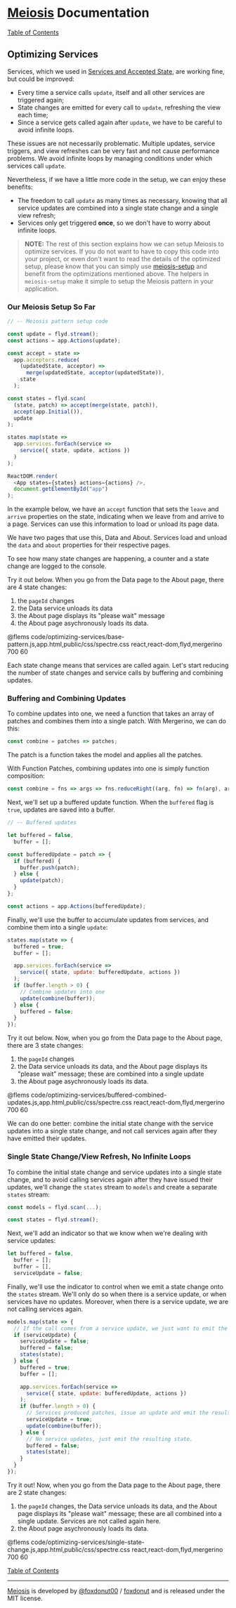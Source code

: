 # [Meiosis](https://meiosis.js.org) Documentation

[Table of Contents](toc.html)

## Optimizing Services

Services, which we used in [Services and Accepted State](services.html), are working fine, but
could be improved:

- Every time a service calls `update`, itself and all other services are triggered again;
- State changes are emitted for every call to `update`, refreshing the view each time;
- Since a service gets called again after `update`, we have to be careful to avoid infinite
loops.

These issues are not necessarily problematic. Multiple updates, service triggers, and view refreshes
can be very fast and not cause performance problems. We avoid infinite loops by managing conditions
under which services call `update`.

Nevertheless, if we have a little more code in the setup, we can enjoy these benefits:

- The freedom to call `update` as many times as necessary, knowing that all service updates
are combined into a single state change and a single view refresh;
- Services only get triggered **once**, so we don't have to worry about infinite loops.

> **NOTE:** The rest of this section explains how we can setup Meiosis to optimize services. If you
do not want to have to copy this code into your project, or even don't want to read the details of
the optimized setup, please know that you can simply use
[meiosis-setup](https://github.com/foxdonut/meiosis/tree/master/helpers/setup) and benefit from
the optimizations mentioned above. The helpers in `meiosis-setup` make it simple to setup the
Meiosis pattern in your application.

<a name="base_pattern"></a>
### Our Meiosis Setup So Far

```javascript
// -- Meiosis pattern setup code

const update = flyd.stream();
const actions = app.Actions(update);

const accept = state =>
  app.acceptors.reduce(
    (updatedState, acceptor) =>
      merge(updatedState, acceptor(updatedState)),
    state
  );

const states = flyd.scan(
  (state, patch) => accept(merge(state, patch)),
  accept(app.Initial()),
  update
);

states.map(state =>
  app.services.forEach(service =>
    service({ state, update, actions })
  )
);

ReactDOM.render(
  <App states={states} actions={actions} />,
  document.getElementById("app")
);
```

In the example below, we have an `accept` function that sets the `leave` and `arrive` properties on
the state, indicating when we leave from and arrive to a page. Services can use this information to
load or unload its page data.

We have two pages that use this, Data and About. Services load and unload the `data` and `about`
properties for their respective pages.

To see how many state changes are happening, a counter and a state change are logged to the console.

Try it out below. When you go from the Data page to the About page, there are 4 state changes:

1. the `pageId` changes
1. the Data service unloads its data
1. the About page displays its "please wait" message
1. the About page asychronously loads its data.

@flems code/optimizing-services/base-pattern.js,app.html,public/css/spectre.css react,react-dom,flyd,mergerino 700 60

Each state change means that services are called again. Let's start reducing the number of state
changes and service calls by buffering and combining updates.

<a name="buffered_combined_updates"></a>
### Buffering and Combining Updates

To combine updates into one, we need a function that takes an array of patches and combines them
into a single patch. With Mergerino, we can do this:

```javascript
const combine = patches => patches;
```

The patch is a function takes the model and applies all the patches.

With Function Patches, combining updates into one is simply function composition:

```javascript
const combine = fns => args => fns.reduceRight((arg, fn) => fn(arg), args);
```

Next, we'll set up a buffered update function. When the `buffered` flag is `true`, updates are saved
into a buffer.

```javascript
// -- Buffered updates

let buffered = false,
  buffer = [];

const bufferedUpdate = patch => {
  if (buffered) {
    buffer.push(patch);
  } else {
    update(patch);
  }
};

const actions = app.Actions(bufferedUpdate);
```

Finally, we'll use the buffer to accumulate updates from services, and combine them into a single
`update`:

```javascript
states.map(state => {
  buffered = true;
  buffer = [];

  app.services.forEach(service =>
    service({ state, update: bufferedUpdate, actions })
  );
  if (buffer.length > 0) {
    // Combine updates into one
    update(combine(buffer));
  } else {
    buffered = false;
  }
});
```

Try it out below. Now, when you go from the Data page to the About page, there are 3 state changes:

1. the `pageId` changes
1. the Data service unloads its data, and the About page displays its "please wait" message;
these are combined into a single update
1. the About page asychronously loads its data.

@flems code/optimizing-services/buffered-combined-updates.js,app.html,public/css/spectre.css react,react-dom,flyd,mergerino 700 60

We can do one better: combine the initial state change with the service updates into a single state
change, and not call services again after they have emitted their updates.

<a name="single_state_change"></a>
### Single State Change/View Refresh, No Infinite Loops

To combine the initial state change and service updates into a single state change, and to avoid
calling services again after they have issued their updates, we'll change the `states` stream to
`models` and create a separate `states` stream:

```javascript
const models = flyd.scan(...);

const states = flyd.stream();
```

Next, we'll add an indicator so that we know when we're dealing with service updates:

```javascript
let buffered = false,
  buffer = [];
  buffer = [],
  serviceUpdate = false;
```

Finally, we'll use the indicator to control when we emit a state change onto the `states` stream.
We'll only do so when there is a service update, or when services have no updates. Moreover, when
there is a service update, we are not calling services again.

```javascript
models.map(state => {
  // If the call comes from a service update, we just want to emit the resulting state.
  if (serviceUpdate) {
    serviceUpdate = false;
    buffered = false;
    states(state);
  } else {
    buffered = true;
    buffer = [];

    app.services.forEach(service =>
      service({ state, update: bufferedUpdate, actions })
    );
    if (buffer.length > 0) {
      // Services produced patches, issue an update and emit the resulting state.
      serviceUpdate = true;
      update(combine(buffer));
    } else {
      // No service updates, just emit the resulting state.
      buffered = false;
      states(state);
    }
  }
});
```

Try it out! Now, when you go from the Data page to the About page, there are 2 state changes:

1. the `pageId` changes, the Data service unloads its data, and the About page displays its
"please wait" message; these are all combined into a single update. Services are not called
again here.
1. the About page asychronously loads its data.

@flems code/optimizing-services/single-state-change.js,app.html,public/css/spectre.css react,react-dom,flyd,mergerino 700 60

[Table of Contents](toc.html)

-----

[Meiosis](https://meiosis.js.org) is developed by
[@foxdonut00](http://twitter.com/foxdonut00) /
[foxdonut](https://github.com/foxdonut)
and is released under the MIT license.
